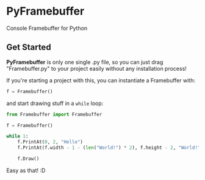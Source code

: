 # PyFramebuffer
Console Framebuffer for Python

## Get Started

**PyFramebuffer** is only one single .py file, so you can just drag "Framebuffer.py" to your project easily without any installation process!

If you're starting a project with this, you can instantiate a Framebuffer with:

```py
f = Framebuffer()
```

and start drawing stuff in a `while` loop:

```py
from Framebuffer import Framebuffer

f = Framebuffer()

while 1:
	f.PrintAt(0, 2, "Hello")
	f.PrintAt(f.width - 1 - (len("World!") * 2), f.height - 2, "World!")

	f.Draw()
```

Easy as that! :D
